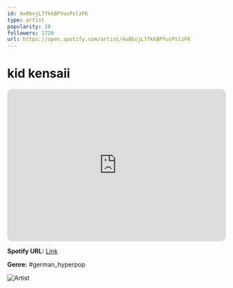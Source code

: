 ```yaml
---
id: 4x8bvjL7fkkBPYusPslzFK
type: artist
popularity: 28
followers: 1720
url: https://open.spotify.com/artist/4x8bvjL7fkkBPYusPslzFK
---
```

# kid kensaii

<iframe style="border-radius:12px" src="https://open.spotify.com/embed/artist/4x8bvjL7fkkBPYusPslzFK" width="100%" height="352" frameBorder="0" allowfullscreen="" allow="autoplay; clipboard-write; encrypted-media; fullscreen; picture-in-picture" loading="lazy"></iframe>

**Spotify URL:** [Link](https://open.spotify.com/artist/4x8bvjL7fkkBPYusPslzFK)

**Genre:**  #german_hyperpop

![Artist](https://i.scdn.co/image/ab6761610000e5eba9530b75eaba77d2d6c0199d)
